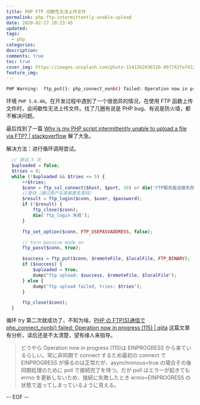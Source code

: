 ```yaml
---
title: PHP FTP 间歇性无法上传文件
permalink: php-ftp-intermittently-unable-upload
date: 2020-02-27 20:23:45
updated:
tags:
  - php
categories:
description:
comments: true
toc: true
cover_img: https://images.unsplash.com/photo-1541362036326-097742faf412?ixlib=rb-1.2.1&ixid=eyJhcHBfaWQiOjEyMDd9&auto=format&fit=crop&w=480&q=80
feature_img:
---
```


```bash
PHP Warning:  ftp_put(): php_connect_nonb() failed: Operation now in progress (115) in ...
```

环境 `PHP 5.6.40`。在开发过程中遇到了一个很诡异的情况，在使用 FTP 函数上传文件时，会间歇性无法上传文件。找了几圈有说是 PHP bug、有说是防火墙，都不解决问题。

最后找到了一篇 [Why is my PHP script intermittently unable to upload a file via FTP? | stackoverflow](https://stackoverflow.com/questions/42439316/why-is-my-php-script-intermittently-unable-to-upload-a-file-via-ftp) 解了大急。

解决方法：进行循环调用尝试。

```php
  // 尝试 5 次
  $uploaded = false;
  $tries = 0;
  while (!$uploaded && $tries <= 5) {
      ++$tries;
      $conn = ftp_ssl_connect($host, $port, 10) or die('FTP服务器连接失败');
      //登陆（通过用户名或者匿名登陆）
      $result = ftp_login($conn, $user, $password);
      if (!$result) {
          ftp_close($conn);
          die('ftp_login 失败');
      }

      ftp_set_option($conn, FTP_USEPASVADDRESS, false);

      // turn passive mode on
      ftp_pasv($conn, true);

      $success = ftp_put($conn, $remoteFile, $localFile, FTP_BINARY);
      if ($success) {
          $uploaded = true;
          dump("ftp upload: $success, $remoteFile, $localFile");
      } else {
          dump("ftp upload failed, tries: $tries");
      }

      ftp_close($conn);
  }
```

循环 try 第二次就成功了，不知为啥。[PHP の FTP(S)通信で php_connect_nonb() failed: Operation now in progress (115) | qiita](https://qiita.com/skawata/items/96895fe4eb5e6bbbf92c) 这篇文章有分析，读后还是不太清楚，望有缘人来指导。

> どうやら Operation now in progress (115)は EINPROGRESS から来ているらしい。常に非同期で connect するため最初の connect で EINPROGRESS が帰るのは正常だが、asynchronous=true の場合その後同期処理のために poll で接続完了を待つ。だが poll はエラーが起きても errno を更新しないため、接続に失敗したとき errno=EINPROGRESS の状態で返ってしまっているように見える。

-- EOF --

